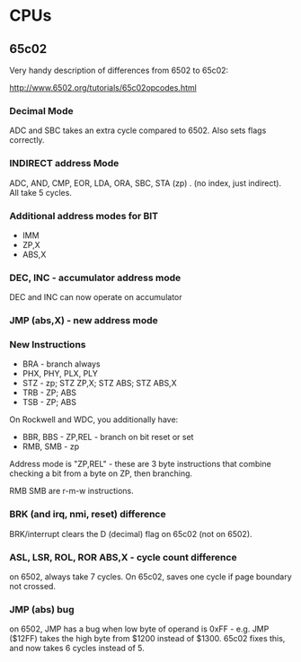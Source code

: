 # CPUs



## 65c02

Very handy description of differences from 6502 to 65c02:

http://www.6502.org/tutorials/65c02opcodes.html

### Decimal Mode

ADC and SBC takes an extra cycle compared to 6502. Also sets flags correctly.


### INDIRECT address Mode

ADC, AND, CMP, EOR, LDA, ORA, SBC, STA (zp) . (no index, just indirect). All take 5 cycles.

### Additional address modes for BIT

* IMM
* ZP,X
* ABS,X

### DEC, INC - accumulator address mode

DEC and INC can now operate on accumulator

### JMP (abs,X) - new address mode

### New Instructions

* BRA - branch always
* PHX, PHY, PLX, PLY
* STZ - zp; STZ ZP,X; STZ ABS; STZ ABS,X
* TRB - ZP; ABS
* TSB - ZP; ABS

On Rockwell and WDC, you additionally have:

* BBR, BBS - ZP,REL - branch on bit reset or set
* RMB, SMB - zp

Address mode is "ZP,REL" - these are 3 byte instructions that combine checking a bit from a byte on ZP, then branching.

RMB SMB are r-m-w instructions.

### BRK (and irq, nmi, reset) difference

BRK/interrupt clears the D (decimal) flag on 65c02 (not on 6502).

### ASL, LSR, ROL, ROR ABS,X - cycle count difference

on 6502, always take 7 cycles. On 65c02, saves one cycle if page boundary not crossed.

### JMP (abs) bug

on 6502, JMP has a bug when low byte of operand is 0xFF - e.g. JMP ($12FF) takes the high byte from $1200 instead of $1300.
65c02 fixes this, and now takes 6 cycles instead of 5.
